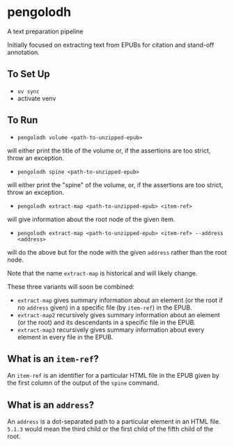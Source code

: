 # pengolodh

A text preparation pipeline

Initially focused on extracting text from EPUBs for citation and stand-off annotation.

## To Set Up

- `uv sync`
- activate venv

## To Run

- `pengolodh volume <path-to-unzipped-epub>`

will either print the title of the volume or, if the assertions are too strict, throw an exception.

- `pengolodh spine <path-to-unzipped-epub>`

will either print the "spine" of the volume, or, if the assertions are too strict, throw an exception.

- `pengolodh extract-map <path-to-unzipped-epub> <item-ref>`

will give information about the root node of the given item.

- `pengolodh extract-map <path-to-unzipped-epub> <item-ref> --address <address>`

will do the above but for the node with the given `address` rather than the root node.

Note that the name `extract-map` is historical and will likely change.

These three variants will soon be combined:

- `extract-map` gives summary information about an element (or the root if no `address` given) in a specific file (by `item-ref`) in the EPUB.
- `extract-map2` recursively gives summary information about an element (or the root) and its descendants in a specific file in the EPUB.
- `extract-map3` recursively gives summary information about every element in every file in the EPUB.

## What is an `item-ref`?

An `item-ref` is an identifier for a particular HTML file in the EPUB given by the first column of the output of the `spine` command.

## What is an `address`?

An `address` is a dot-separated path to a particular element in an HTML file. `5.1.3` would mean the third child or the first child of the fifth child of the root.
